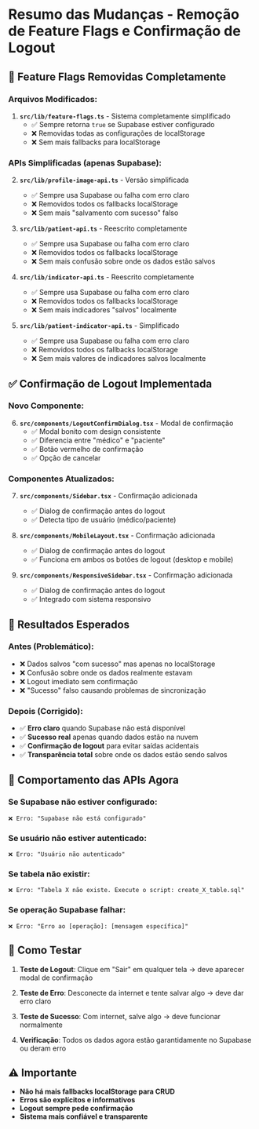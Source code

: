 # Resumo das Mudanças - Remoção de Feature Flags e Confirmação de Logout

## 🚫 **Feature Flags Removidas Completamente**

### Arquivos Modificados:

1. **`src/lib/feature-flags.ts`** - Sistema completamente simplificado
   - ✅ Sempre retorna `true` se Supabase estiver configurado
   - ❌ Removidas todas as configurações de localStorage
   - ❌ Sem mais fallbacks para localStorage

### APIs Simplificadas (apenas Supabase):

2. **`src/lib/profile-image-api.ts`** - Versão simplificada

   - ✅ Sempre usa Supabase ou falha com erro claro
   - ❌ Removidos todos os fallbacks localStorage
   - ❌ Sem mais "salvamento com sucesso" falso

3. **`src/lib/patient-api.ts`** - Reescrito completamente

   - ✅ Sempre usa Supabase ou falha com erro claro
   - ❌ Removidos todos os fallbacks localStorage
   - ❌ Sem mais confusão sobre onde os dados estão salvos

4. **`src/lib/indicator-api.ts`** - Reescrito completamente

   - ✅ Sempre usa Supabase ou falha com erro claro
   - ❌ Removidos todos os fallbacks localStorage
   - ❌ Sem mais indicadores "salvos" localmente

5. **`src/lib/patient-indicator-api.ts`** - Simplificado
   - ✅ Sempre usa Supabase ou falha com erro claro
   - ❌ Removidos todos os fallbacks localStorage
   - ❌ Sem mais valores de indicadores salvos localmente

## ✅ **Confirmação de Logout Implementada**

### Novo Componente:

6. **`src/components/LogoutConfirmDialog.tsx`** - Modal de confirmação
   - ✅ Modal bonito com design consistente
   - ✅ Diferencia entre "médico" e "paciente"
   - ✅ Botão vermelho de confirmação
   - ✅ Opção de cancelar

### Componentes Atualizados:

7. **`src/components/Sidebar.tsx`** - Confirmação adicionada

   - ✅ Dialog de confirmação antes do logout
   - ✅ Detecta tipo de usuário (médico/paciente)

8. **`src/components/MobileLayout.tsx`** - Confirmação adicionada

   - ✅ Dialog de confirmação antes do logout
   - ✅ Funciona em ambos os botões de logout (desktop e mobile)

9. **`src/components/ResponsiveSidebar.tsx`** - Confirmação adicionada
   - ✅ Dialog de confirmação antes do logout
   - ✅ Integrado com sistema responsivo

## 🎯 **Resultados Esperados**

### Antes (Problemático):

- ❌ Dados salvos "com sucesso" mas apenas no localStorage
- ❌ Confusão sobre onde os dados realmente estavam
- ❌ Logout imediato sem confirmação
- ❌ "Sucesso" falso causando problemas de sincronização

### Depois (Corrigido):

- ✅ **Erro claro** quando Supabase não está disponível
- ✅ **Sucesso real** apenas quando dados estão na nuvem
- ✅ **Confirmação de logout** para evitar saídas acidentais
- ✅ **Transparência total** sobre onde os dados estão sendo salvos

## 🔧 **Comportamento das APIs Agora**

### Se Supabase não estiver configurado:

```
❌ Erro: "Supabase não está configurado"
```

### Se usuário não estiver autenticado:

```
❌ Erro: "Usuário não autenticado"
```

### Se tabela não existir:

```
❌ Erro: "Tabela X não existe. Execute o script: create_X_table.sql"
```

### Se operação Supabase falhar:

```
❌ Erro: "Erro ao [operação]: [mensagem específica]"
```

## 🚀 **Como Testar**

1. **Teste de Logout**: Clique em "Sair" em qualquer tela → deve aparecer modal de confirmação

2. **Teste de Erro**: Desconecte da internet e tente salvar algo → deve dar erro claro

3. **Teste de Sucesso**: Com internet, salve algo → deve funcionar normalmente

4. **Verificação**: Todos os dados agora estão garantidamente no Supabase ou deram erro

## ⚠️ **Importante**

- **Não há mais fallbacks localStorage para CRUD**
- **Erros são explícitos e informativos**
- **Logout sempre pede confirmação**
- **Sistema mais confiável e transparente**
